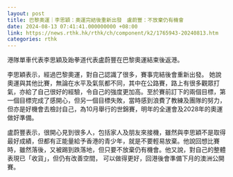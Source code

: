 ```yaml
---
layout: post
title: 巴黎奧運｜李思穎：奧運完結後重新出發　盧蔚豐：不放棄仍有機會
date: 2024-08-13 07:41:41.000000000 +08:00
link: https://news.rthk.hk/rthk/ch/component/k2/1765943-20240813.htm
categories: rthk
---
```


港隊單車代表李思穎及跆拳道代表盧蔚豐在巴黎奧運結束後返港。

李思穎表示，經過巴黎奧運，對自己認識了很多，賽事完結後會重新出發。 她說奧運與其他比賽，無論在水平及氣氛都不同，其中在公路賽，路上有很多觀眾打氣，亦給了自己很好的經驗，令自己的強度更加高。至於賽前訂下的兩個目標，第一個目標完成了感開心，但另一個目標失敗，當時感到浪費了教練及團隊的努力，但亦是好機會去檢討自己，為10月舉行的世錦賽，明年的全運會及2028年的奧運做好準備。

盧蔚豐表示，很開心見到很多人，包括家人及朋友來接機，雖然與李思穎不是取得最好成績，但都有正能量給予香港的青少年，就是不要輕易放棄。他說回想比賽時，雖然落後，又被踢到跌落地，但只要不放棄仍有機會。他又說，對自己的整體表現已「收貨」，但仍有改善空間， 可以做得更好，回港後會準備下月的澳洲公開賽。
